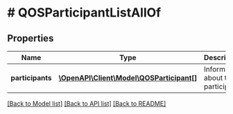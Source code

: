 # # QOSParticipantListAllOf

## Properties

Name | Type | Description | Notes
------------ | ------------- | ------------- | -------------
**participants** | [**\OpenAPI\Client\Model\QOSParticipant[]**](QOSParticipant.md) | Information about the participant. | [optional]

[[Back to Model list]](../../README.md#models) [[Back to API list]](../../README.md#endpoints) [[Back to README]](../../README.md)
